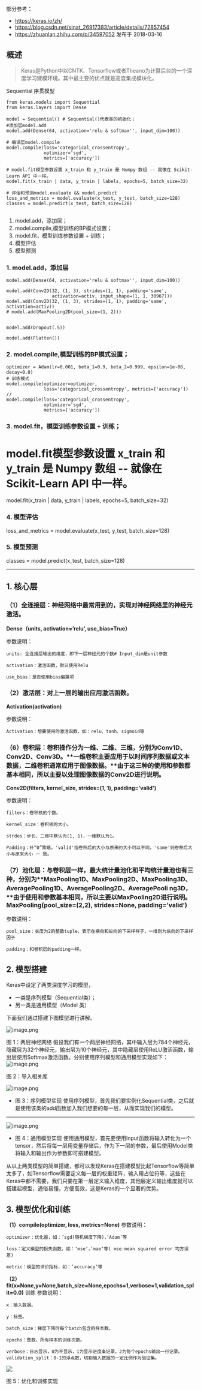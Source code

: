 部分参考：
* https://keras.io/zh/
* https://blog.csdn.net/sinat_26917383/article/details/72857454
* https://zhuanlan.zhihu.com/p/34597052 发布于 2018-03-16


## 概述
>Keras是Python中以CNTK、Tensorflow或者Theano为计算后台的一个深度学习建模环境。其中最主要的优点就是高度集成模块化。

Sequential 序贯模型

```
from keras.models import Sequential
from keras.layers import Dense

model = Sequential() # Sequential()代表类的初始化；
#添加层model.add
model.add(Dense(64, activation='relu & softmax'', input_dim=100))

# 编译层model.compile
model.compile(loss='categorical_crossentropy',
              optimizer='sgd',
              metrics=['accuracy'])

# model.fit模型参数设置 x_train 和 y_train 是 Numpy 数组 -- 就像在 Scikit-Learn API 中一样。
model.fit(x_train | data, y_train | labels, epochs=5, batch_size=32)

# 评估和预测model.evaluate && model.predict
loss_and_metrics = model.evaluate(x_test, y_test, batch_size=128)
classes = model.predict(x_test, batch_size=128)


```

1. model.add，添加层；
2. model.compile,模型训练的BP模式设置；
3. model.fit，模型训练参数设置 + 训练；
4. 模型评估
5. 模型预测


### 1. model.add，添加层
```
model.add(Dense(64, activation='relu & softmax'', input_dim=100))

model.add(Conv2D(32, (1, 3), strides=(1, 1), padding='same',
                 activation=activ, input_shape=(1, 1, 30967)))
model.add(Conv2D(32, (1, 3), strides=(1, 1), padding='same', activation=activ))
# model.add(MaxPooling2D(pool_size=(1, 2)))


model.add(Dropout(.5))

model.add(Flatten())
```






### 2. model.compile,模型训练的BP模式设置；

```
optimizer = Adam(lr=0.001, beta_1=0.9, beta_2=0.999, epsilon=1e-08, decay=0.0)
# 训练模式
model.compile(optimizer=optimizer,
              loss='categorical_crossentropy', metrics=['accuracy'])
//
model.compile(loss='categorical_crossentropy',
              optimizer='sgd',
              metrics=['accuracy'])

```








### 3. model.fit，模型训练参数设置 + 训练；

# model.fit模型参数设置 x_train 和 y_train 是 Numpy 数组 -- 就像在 Scikit-Learn API 中一样。
model.fit(x_train | data, y_train | labels, epochs=5, batch_size=32)









### 4. 模型评估

loss_and_metrics = model.evaluate(x_test, y_test, batch_size=128)









### 5. 模型预测

classes = model.predict(x_test, batch_size=128)



































































--------------

## 1. 核心层

### （1）全连接层：神经网络中最常用到的，实现对神经网络里的神经元激活。
**Dense（units, activation=’relu’, use_bias=True）**



参数说明：
```
units: 全连接层输出的维度，即下一层神经元的个数# Input_dim是unit参数

activation：激活函数，默认使用Relu

use_bias：是否使用bias偏置项
```

### （2）激活层：对上一层的输出应用激活函数。

**Activation(activation)**

参数说明：
```
Activation：想要使用的激活函数，如：relu、tanh、sigmoid等
```





### （6）卷积层：卷积操作分为一维、二维、三维，分别为**Conv1D、Conv2D、Conv3D**。**一维卷积主要应用于以时间序列数据或文本 数据，二维卷积通常应用于图像数据。**由于这三种的使用和参数都基本相同，所以主要以处理图像数据的Conv2D进行说明。

**Conv2D(filters, kernel_size, strides=(1, 1), padding='valid')**



参数说明：
```
filters：卷积核的个数。

kernel_size：卷积核的大小。

strdes：步长，二维中默认为(1, 1)，一维默认为1。

Padding：补“0”策略，'valid'指卷积后的大小与原来的大小可以不同，'same'则卷积后大小与原来大小 一 致。
```


### （7）池化层：与卷积层一样，最大统计量池化和平均统计量池也有三种，分别为**MaxPooling1D、MaxPooling2D、MaxPooling3D、AveragePooling1D、AveragePooling2D、AveragePooli ng3D，**由于使用和参数基本相同，所以主要以MaxPooling2D进行说明。MaxPooling(pool_size=(2,2), strides=None, padding=’valid’)



参数说明：
```
pool_size：长度为2的整数tuple，表示在横向和纵向的下采样样子，一维则为纵向的下采样因子

padding：和卷积层的padding一样。
```






## 2. 模型搭建

Keras中设定了两类深度学习的模型，
* 一类是序列模型（Sequential类）；
* 另一类是通用模型（Model 类）

下面我们通过搭建下图模型进行讲解。

![image.png](https://upload-images.jianshu.io/upload_images/4340772-37faed2d26df9da6.png?imageMogr2/auto-orient/strip%7CimageView2/2/w/1240)


图 1：两层神经网络
假设我们有一个两层神经网络，其中输入层为784个神经元，隐藏层为32个神经元，输出层为10个神经元，其中隐藏层使用ReLU激活函数，输出层使用Softmax激活函数。分别使用序列模型和通用模型实现如下：
![image.png](https://upload-images.jianshu.io/upload_images/4340772-2ef2cb5f1e4ec125.png?imageMogr2/auto-orient/strip%7CimageView2/2/w/1240)


图 2：导入相关库


![image.png](https://upload-images.jianshu.io/upload_images/4340772-e5efe4b731fb29e5.png?imageMogr2/auto-orient/strip%7CimageView2/2/w/1240)

* 图 3：序列模型实现
使用序列模型，首先我们要实例化Sequential类，之后就是使用该类的add函数加入我们想要的每一层，从而实现我们的模型。

----------

![image.png](https://upload-images.jianshu.io/upload_images/4340772-a787772a071c418e.png?imageMogr2/auto-orient/strip%7CimageView2/2/w/1240)

* 图 4：通用模型实现
使用通用模型，首先要使用Input函数将输入转化为一个tensor，然后将每一层用变量存储后，作为下一层的参数，最后使用Model类将输入和输出作为参数即可搭建模型。


从以上两类模型的简单搭建，都可以发现Keras在搭建模型比起Tensorflow等简单太多了，如Tensorflow需要定义每一层的权重矩阵，输入用占位符等，这些在Keras中都不需要，我们只要在第一层定义输入维度，其他层定义输出维度就可以搭建起模型，通俗易懂，方便高效，这是Keras的一个显著的优势。



## 3. 模型优化和训练



**（1）compile(optimizer, loss, metrics=None)**
参数说明：
```
optimizer：优化器，如：’sgd(随机梯度下降)，’Adam‘等

loss：定义模型的损失函数，如：’mse’，’mae‘等( mse:mean squared error 均方误差)

metric：模型的评价指标，如：’accuracy‘等
```


**（2）fit(x=None,y=None,batch_size=None,epochs=1,verbose=1,validation_split=0.0)**
训练
参数说明：
```
x：输入数据。

y：标签。

batch_size：梯度下降时每个batch包含的样本数。

epochs：整数，所有样本的训练次数。

verbose：日志显示，0为不显示，1为显示进度条记录，2为每个epochs输出一行记录。validation_split：0-1的浮点数，切割输入数据的一定比例作为验证集。
```

![](https://pic2.zhimg.com/80/v2-143db2d592a84fcb7675adfba6aac6f5_hd.jpg)

图 5：优化和训练实现















